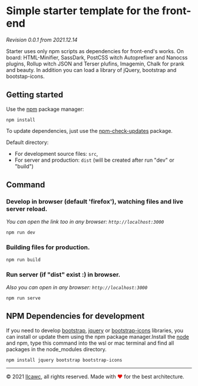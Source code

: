 # Simple starter template for the front-end

_Revision 0.0.1 from 2021.12.14_

Starter uses only npm scripts as dependencies for front-end's works. On board: HTML-Minifier, SassDark, PostCSS witch Autoprefixer and Nanocss plugins, Rollup witch JSON and Terser plufins, Imagemin, Chalk for prank and beauty. In addition you can load a library of jQuery, bootstrap and bootstap-icons.

## Getting started

Use the [npm](https://www.npmjs.com/) package manager:
```
npm install
```

To update dependencies, just use the [npm-check-updates](https://www.npmjs.com/package/npm-check-updates) package.

Default directory:
- For development source files: `src`,
- For server and production: `dist` (will be created after run "dev" or "build")

## Command

### Develop in browser (default 'firefox'), watching files and live server reload.
_You can open the link too in any browser: `http://localhost:3000`_
```
npm run dev
```

### Building files for production.
```
npm run build
```

### Run server (if "dist" exist :) in browser.
_Also you can open in any browser: `http://localhost:3000`_
```
npm run serve
```

## NPM Dependencies for development
If you need to develop [bootstrap](https://getbootstrap.com/), [jquery](https://jquery.com/) or [bootstrap-icons](https://icons.getbootstrap.com/) libraries, you can install or update them using the npm package manager.Install the [node](https://nodejs.org) and npm, type this command into the wsl or mac terminal and find all packages in the node_modules directory.
```
npm install jquery bootstrap bootstrap-icons
```

----

&copy;&nbsp;2021 [llcawc](https://github.com/llcawc), all rights reserved. Made&nbsp;with&nbsp;<span style="color: #e60f0a;">&#10084;</span>&nbsp;for&nbsp;the&nbsp;best&nbsp;architecture.
